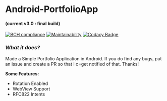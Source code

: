 # Android-PortfolioApp
#### (current v3.0 : final build)

[![BCH compliance](https://bettercodehub.com/edge/badge/sambhav2612/Android-PortfolioApp?branch=patch-3)](https://bettercodehub.com/)
[![Maintainability](https://api.codeclimate.com/v1/badges/d871e0c29a8b7639199c/maintainability)](https://codeclimate.com/github/sambhav2612/Android-PortfolioApp/maintainability)
[![Codacy Badge](https://api.codacy.com/project/badge/Grade/ad7443fbe0a24f898ab0536d724a0e4e)](https://www.codacy.com/app/sambhavjain2612/Android-PortfolioApp?utm_source=github.com&amp;utm_medium=referral&amp;utm_content=sambhav2612/Android-PortfolioApp&amp;utm_campaign=Badge_Grade)

### *What it does?*
Made a Simple Portfolio Application in Android. If you do find any bugs, put an issue and create a PR so that I c=get notified of that. Thanks!

**Some Features:**
- Rotation Enabled      
- WebView Support
- RFC822 Intents
